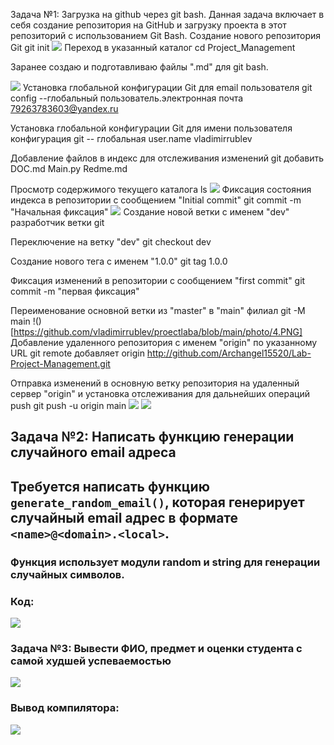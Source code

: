 Задача №1: Загрузка на github через git bash.
Данная задача включает в себя создание репозитория на GitHub и загрузку проекта в этот репозиторий с использованием Git Bash.
Создание нового репозитория Git
git init
![](https://github.com/vladimirrublev/proectlaba/blob/main/photo/1.PNG)
Переход в указанный каталог
cd Project_Management

Заранее создаю и подготавливаю файлы ".md" для git bash.

![](https://github.com/vladimirrublev/proectlaba/blob/main/photo/1.PNG)
Установка глобальной конфигурации Git для email пользователя
git config --глобальный пользователь.электронная почта 79263783603@yandex.ru

Установка глобальной конфигурации Git для имени пользователя
конфигурация git -- глобальная user.name vladimirrublev

Добавление файлов в индекс для отслеживания изменений
git добавить DOC.md Main.py Redme.md

Просмотр содержимого текущего каталога
ls
![](https://github.com/vladimirrublev/proectlaba/blob/main/photo/2.PNG)
Фиксация состояния индекса в репозитории с сообщением "Initial commit"
git commit -m "Начальная фиксация"
![](https://github.com/vladimirrublev/proectlaba/blob/main/photo/3.PNG)
Создание новой ветки с именем "dev"
разработчик ветки git

Переключение на ветку "dev"
git checkout dev

Создание нового тега с именем "1.0.0"
git tag 1.0.0

Фиксация изменений в репозитории с сообщением "first commit"
git commit -m "первая фиксация"

Переименование основной ветки из "master" в "main"
филиал git -M main
!()[https://github.com/vladimirrublev/proectlaba/blob/main/photo/4.PNG]
Добавление удаленного репозитория с именем "origin" по указанному URL
git remote добавляет origin http://github.com/Archangel15520/Lab-Project-Management.git

Отправка изменений в основную ветку репозитория на удаленный сервер "origin" и установка отслеживания для дальнейших операций push
git push -u origin main
![](https://github.com/vladimirrublev/proectlaba/blob/main/photo/githublab.PNG)
![](https://github.com/vladimirrublev/proectlaba/blob/main/photo/githublab2.PNG)

## Задача №2: Написать функцию генерации случайного email адреса

## Требуется написать функцию `generate_random_email()`, которая генерирует случайный email адрес в формате `<name>@<domain>.<local>`. 
### Функция использует модули random и string для генерации случайных символов.
### Код:

![](https://github.com/vladimirrublev/proectlaba/blob/main/photo/1частьлаб.PNG)

### Задача №3: Вывести ФИО, предмет и оценки студента с самой худшей успеваемостью

![](https://github.com/vladimirrublev/proectlaba/blob/main/photo/2частьлаб.PNG)

### Вывод компилятора:

![](https://github.com/vladimirrublev/proectlaba/blob/main/photo/22частьлаб.PNG)
